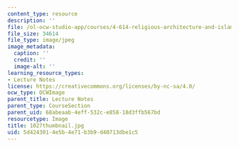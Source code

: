 ```yaml
---
content_type: resource
description: ''
file: /ol-ocw-studio-app/courses/4-614-religious-architecture-and-islamic-cultures-fall-2002/5d4243014e5b4e71b3b9d40713dbe1c5_1027thumbnail.jpg
file_size: 34614
file_type: image/jpeg
image_metadata:
  caption: ''
  credit: ''
  image-alt: ''
learning_resource_types:
- Lecture Notes
license: https://creativecommons.org/licenses/by-nc-sa/4.0/
ocw_type: OCWImage
parent_title: Lecture Notes
parent_type: CourseSection
parent_uid: 68abeaab-4eff-532c-e858-18d3ffb567bd
resourcetype: Image
title: 1027thumbnail.jpg
uid: 5d424301-4e5b-4e71-b3b9-d40713dbe1c5
---
```

